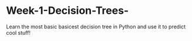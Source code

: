 # Week-1-Decision-Trees-
Learn the most basic basicest decision tree in Python and use it to predict cool stuff! 
